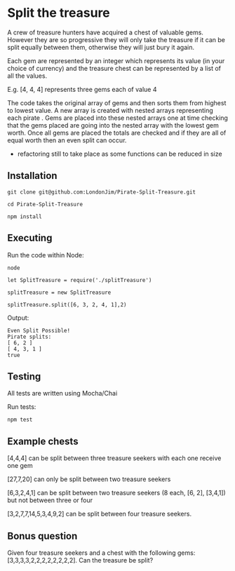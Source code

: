# Split the treasure

A crew of treasure hunters have acquired a chest of valuable gems. However they are so progressive they will only take the treasure if it can be split equally between them, otherwise they will just bury it again.

Each gem are represented by an integer which represents its value (in your choice of currency) and the treasure chest can be represented by a list of all the values.

E.g. [4, 4, 4] represents three gems each of value 4

The code takes the original array of gems and then sorts them from highest to lowest value. A new array is created with nested arrays representing each pirate . Gems are placed into these nested arrays one at time checking that the gems placed are going into the nested array with the lowest gem worth. Once all gems are placed the totals are checked and if they are all of equal worth then an even split can occur.

* refactoring still to take place as some functions can be reduced in size

## Installation

`git clone git@github.com:LondonJim/Pirate-Split-Treasure.git`

`cd Pirate-Split-Treasure`

`npm install`

## Executing

Run the code within Node:

`node`

`let SplitTreasure = require('./splitTreasure')`

`splitTreasure = new SplitTreasure`

`splitTreasure.split([6, 3, 2, 4, 1],2)`

Output:
```
Even Split Possible!
Pirate splits:
[ 6, 2 ]
[ 4, 3, 1 ]
true
```

## Testing

All tests are written using Mocha/Chai

Run tests:

`npm test`


## Example chests

[4,4,4] can be split between three treasure seekers with each one receive one gem

[27,7,20] can only be split between two treasure seekers

[6,3,2,4,1] can be split between two treasure seekers (8 each, [6, 2], [3,4,1]) but not between three or four

[3,2,7,7,14,5,3,4,9,2] can be split between four treasure seekers.

## Bonus question

Given four treasure seekers and a chest with the following gems: [3,3,3,3,2,2,2,2,2,2,2,2]. Can the treasure be split?

